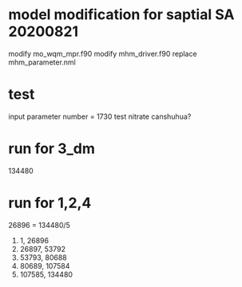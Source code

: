 # model modification for saptial SA  20200821
modify mo_wqm_mpr.f90
modify mhm_driver.f90
replace mhm_parameter.nml

# test
input parameter number = 1730
test nitrate canshuhua?


# run for 3_dm
134480

# run for 1,2,4
26896 = 134480/5
1. 1, 26896
2. 26897, 53792
3. 53793, 80688
4. 80689, 107584
5. 107585, 134480
